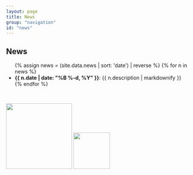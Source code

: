 ```yaml
---
layout: page
title: News
group: "navigation"
id: "news"
---
```

## News
<!-- see also index.markdown -->
<style>
 #RecentNews li>p {display: inline;}
</style>
<ul id="RecentNews">
{% assign news = (site.data.news | sort: 'date') | reverse %}
{% for n in news %}
  <li>
   <span><b>{{ n.date | date: "%B %-d, %Y" }}</b></span>: {{ n.description | markdownify }}
  </li>
{% endfor %}
</ul>

&nbsp;&nbsp;

<div height="50" class="flex-container logos images-container">

<!-- <a href="http://www.nsf.gov/"> -->
<img src="{{ site.baseurl }}/images/Stairs-Logo.png" class="img-thumbnail" style="min-height:180px; height:180px;">
<!-- </a> -->

<!-- <a href="https://uci.edu/"> -->
<img src="{{ site.baseurl }}/images/UCI-Logo.png" class="img-thumbnail" style="min-height:100px; height:100px;">
<!-- </a> -->

</div>
